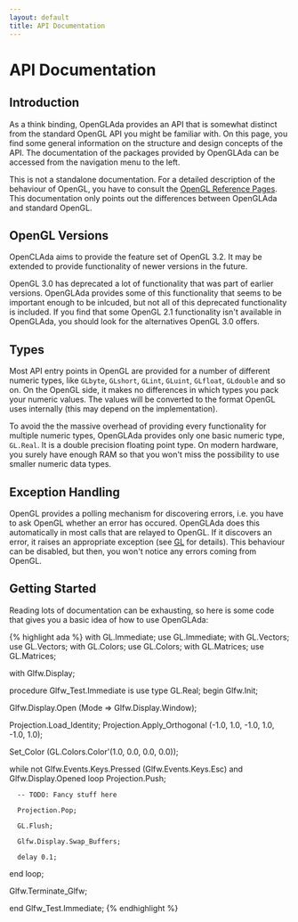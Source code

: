```yaml
---
layout: default
title: API Documentation
---
```


# API Documentation

## Introduction

As a think binding, OpenGLAda provides an API that is somewhat distinct from the standard
OpenGL API you might be familiar with. On this page, you find some general information
on the structure and design concepts of the API. The documentation of the packages
provided by OpenGLAda can be accessed from the navigation menu to the left.

This is not a standalone documentation. For a detailed description of the behaviour of
OpenGL, you have to consult the [OpenGL Reference Pages](http://www.opengl.org/sdk/docs/man/). This documentation only points out the differences between OpenGLAda and standard
OpenGL.

## OpenGL Versions

OpenCLAda aims to provide the feature set of OpenGL 3.2. It may be extended to provide
functionality of newer versions in the future.

OpenGL 3.0 has deprecated a lot of functionality that was part of earlier versions.
OpenGLAda provides some of this functionality that seems to be important enough to be
inlcuded, but not all of this deprecated functionality is included. If you find that some
OpenGL 2.1 functionality isn't available in OpenGLAda, you should look for the
alternatives OpenGL 3.0 offers.

## Types

Most API entry points in OpenGL are provided for a number of different numeric types, like
`GLbyte`, `GLshort`, `GLint`, `GLuint`, `GLfloat`, `GLdouble` and so on. On the OpenGL
side, it makes no differences in which types you pack your numeric values. The values will
be converted to the format OpenGL uses internally (this may depend on the implementation).

To avoid the the massive overhead of providing every functionality for multiple numeric
types, OpenGLAda provides only one basic numeric type, `GL.Real`. It is a double precision
floating point type. On modern hardware, you surely have enough RAM so that you won't miss
the possibility to use smaller numeric data types.

## Exception Handling

OpenGL provides a polling mechanism for discovering errors, i.e. you have to ask OpenGL
whether an error has occured. OpenGLAda does this automatically in most calls that are
relayed to OpenGL. If it discovers an error, it raises an appropriate exception (see 
[GL](/OpenGLAda/doc/GL.html) for details). This behaviour can be disabled, but then, you
won't notice any errors coming from OpenGL.

## Getting Started

Reading lots of documentation can be exhausting, so here is some code that gives you a
basic idea of how to use OpenGLAda:

{% highlight ada %}
with GL.Immediate; use GL.Immediate;
with GL.Vectors;   use GL.Vectors;
with GL.Colors;    use GL.Colors;
with GL.Matrices;  use GL.Matrices;

with Glfw.Display;

procedure Glfw_Test.Immediate is
   use type GL.Real;
begin
   Glfw.Init;

   Glfw.Display.Open (Mode => Glfw.Display.Window);

   Projection.Load_Identity;
   Projection.Apply_Orthogonal (-1.0, 1.0, -1.0, 1.0, -1.0, 1.0);

   Set_Color (GL.Colors.Color'(1.0, 0.0, 0.0, 0.0));

   while not Glfw.Events.Keys.Pressed (Glfw.Events.Keys.Esc) and
         Glfw.Display.Opened loop
      Projection.Push;
      
      -- TODO: Fancy stuff here
      
      Projection.Pop;

      GL.Flush;

      Glfw.Display.Swap_Buffers;

      delay 0.1;
   end loop;

   Glfw.Terminate_Glfw;

end Glfw_Test.Immediate;
{% endhighlight %}